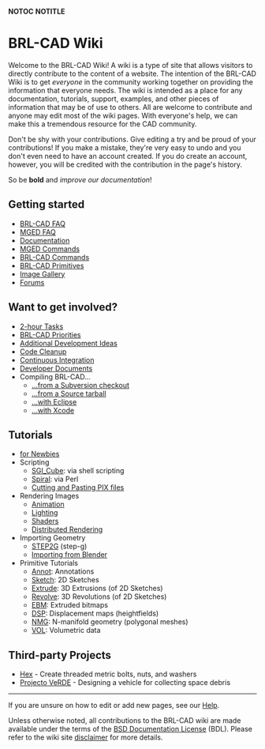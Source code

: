 __NOTOC__ __NOTITLE__

# BRL-CAD Wiki

Welcome to the BRL-CAD Wiki! A wiki is a type of site that allows
visitors to directly contribute to the content of a website. The
intention of the BRL-CAD Wiki is to get *everyone* in the community
working together on providing the information that everyone needs. The
wiki is intended as a place for any documentation, tutorials, support,
examples, and other pieces of information that may be of use to others.
All are welcome to contribute and anyone may edit most of the wiki
pages. With everyone's help, we can make this a tremendous resource for
the CAD community.

Don't be shy with your contributions. Give editing a try and be proud of
your contributions! If you make a mistake, they're very easy to undo and
you don't even need to have an account created. If you do create an
account, however, you will be credited with the contribution in the
page's history.

So be **bold** and *improve our documentation*!

## Getting started

-   [BRL-CAD FAQ](FAQ.md)
-   [MGED FAQ](MgedFAQ.md)
-   [Documentation](Documentation.md)
-   [MGED Commands](MGED_Commands.md)
-   [BRL-CAD Commands](BRL-CAD_Commands.md)
-   [BRL-CAD Primitives](BRL-CAD_Primitives.md)
-   [Image Gallery](http://brlcad.org/gallery)
-   [Forums](Forums.md)

## Want to get involved?

-   [2-hour Tasks](../task/Deuces.md)
-   [BRL-CAD Priorities](http://brlcad.org/BRL-CAD_Priorities.png)
-   [Additional Development Ideas](http://brlcad.org/~sean/ideas.html)
-   [Code Cleanup](Code_Cleanup.md)
-   [Continuous Integration](../task/Continuous_Integration.md)
-   [Developer Documents](Developer_Documents.md)
-   Compiling BRL-CAD...
    -   [...from a Subversion checkout](Building_from_SVN.md)
    -   [...from a Source tarball](Compiling.md)
    -   [...with Eclipse](Compiling/Eclipse.md)
    -   [...with Xcode](Compiling/XCode.md)

## Tutorials

-   [for Newbies](Tutorial/Newbie.md)
-   Scripting
    -   [SGI_Cube](SGI_Cube.md): via shell scripting
    -   [Spiral](Spiral.md): via Perl
    -   [Cutting and Pasting PIX
        files](Cutting_and_Pasting_PIX_files.md)
-   Rendering Images
    -   [Animation](Animation.md)
    -   [Lighting](Lighting.md)
    -   [Shaders](Tutorial/Shaders.md)
    -   [Distributed Rendering](Distributed_Rendering.md)
-   Importing Geometry
    -   [STEP2G](STEP2G.md) (step-g)
    -   [Importing from Blender](Tutorial/Blender_to_CAD.md)
-   Primitive Tutorials
    -   [Annot](Annot.md): Annotations
    -   [Sketch](Sketch.md): 2D Sketches
    -   [Extrude](Extrude.md): 3D Extrusions (of 2D Sketches)
    -   [Revolve](Revolve.md): 3D Revolutions (of 2D Sketches)
    -   [EBM](EBM.md): Extruded bitmaps
    -   [DSP](DSP.md): Displacement maps (heightfields)
    -   [NMG](NMG.md): N-manifold geometry (polygonal meshes)
    -   [VOL](VOL.md): Volumetric data

## Third-party Projects

-   [Hex](Hex.md) - Create threaded metric bolts, nuts, and
    washers
-   [Projecto VeRDE](Projecto_VeRDE.md) - Designing a vehicle
    for collecting space debris

------------------------------------------------------------------------

If you are unsure on how to edit or add new pages, see our
[Help](Help:Contents.md).

Unless otherwise noted, all contributions to the BRL-CAD wiki are made
available under the terms of the [BSD Documentation
License](../misc/BSD_Documentation_License.md) (BDL). Please refer to
the wiki site [disclaimer](../misc/disclaimer.md) for more details.
